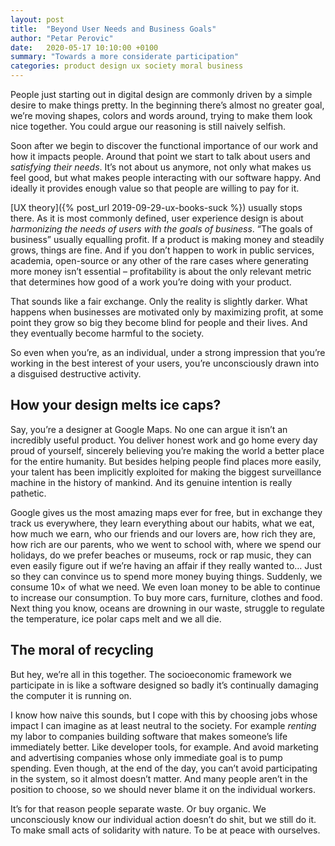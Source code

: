 ```yaml
---
layout: post
title:  "Beyond User Needs and Business Goals"
author: "Petar Perovic"
date:   2020-05-17 10:10:00 +0100
summary: "Towards a more considerate participation"
categories: product design ux society moral business
---
```

People just starting out in digital design are commonly driven by a simple desire to make things pretty. In the beginning there’s almost no greater goal, we’re moving shapes, colors and words around, trying to make them look nice together. You could argue our reasoning is still naively selfish.

Soon after we begin to discover the functional importance of our work and how it impacts people. Around that point we start to talk about users and _satisfying their needs_. It’s not about us anymore, not only what makes us feel good, but what makes people interacting with our software happy.  And ideally it provides enough value so that people are willing to pay for it.

[UX theory]({% post_url 2019-09-29-ux-books-suck %}) usually stops there. As it is most commonly defined, user experience design is about _harmonizing the needs of users with the goals of business_. “The goals of business” usually equalling profit. If a product is making money and steadily grows, things are fine. And if you don’t happen to work in public services, academia, open-source or any other of the rare cases where generating more money isn’t essential – profitability is about the only relevant metric that determines how good of a work you’re doing with your product.

That sounds like a fair exchange. Only the reality is slightly darker. What happens when businesses are motivated only by maximizing profit, at some point they grow so big they become blind for people and their lives. And they eventually become harmful to the society.

So even when you’re, as an individual, under a strong impression that you’re working in the best interest of your users, you’re unconsciously drawn into a disguised destructive activity.

## How your design melts ice caps?

Say, you’re a designer at Google Maps. No one can argue it isn’t an incredibly useful product. You deliver honest work and go home every day proud of yourself, sincerely believing you’re making the world a better place for the entire humanity. But besides helping people find places more easily, your talent has been implicitly exploited for making the biggest surveillance machine in the history of mankind. And its genuine intention is really pathetic.

Google gives us the most amazing maps ever for free, but in exchange they track us everywhere, they learn everything about our habits, what we eat, how much we earn, who our friends and our lovers are, how rich they are, how rich are our parents, who we went to school with, where we spend our holidays, do we prefer beaches or museums, rock or rap music, they can even easily figure out if we’re having an affair if they really wanted to… Just so they can convince us to spend more money buying things. Suddenly, we consume 10× of what we need. We even loan money to be able to continue to increase our consumption. To buy more cars, furniture, clothes and food. Next thing you know, oceans are drowning in our waste, struggle to regulate the temperature, ice polar caps melt and we all die.

## The moral of recycling

But hey, we’re all in this together. The socioeconomic framework we participate in is like a software designed so badly it’s continually damaging the computer it is running on.

I know how naive this sounds, but I cope with this by choosing jobs whose impact I can imagine as at least neutral to the society. For example _renting_ my labor to companies building software that makes someone’s life immediately better. Like developer tools, for example. And avoid marketing and advertising companies whose only immediate goal is to pump spending. Even though, at the end of the day, you can’t avoid participating in the system, so it almost doesn’t matter. And many people aren’t in the position to choose, so we should never blame it on the individual workers.

It’s for that reason people separate waste. Or buy organic. We unconsciously know our individual action doesn’t do shit, but we still do it. To make small acts of solidarity with nature. To be at peace with ourselves.